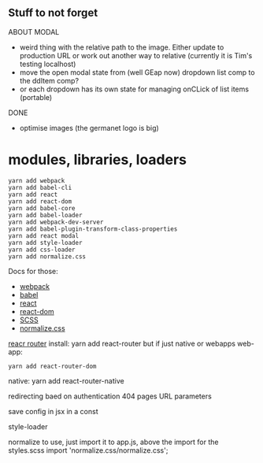 ## Stuff to not forget
ABOUT MODAL
- weird thing with the relative path to the image. 
Either update to production URL or work out another way to relative
(currently it is Tim's testing localhost)
- move the open modal state from (well GEap now) dropdown list comp to the ddItem comp?
- or each dropdown has its own state for managing onCLick of list items (portable)

DONE
- optimise images (the germanet logo is big)

# modules, libraries, loaders
```$xslt
yarn add webpack
yarn add babel-cli
yarn add react
yarn add react-dom
yarn add babel-core
yarn add babel-loader
yarn add webpack-dev-server
yarn add babel-plugin-transform-class-properties
yarn add react modal
yarn add style-loader
yarn add css-loader
yarn add normalize.css
```

Docs for those:
- [webpack]()
- [babel]()
- [react]()
- [react-dom]()
- [SCSS](http://sass-lang.com/guide)
- [normalize.css](https://necolas.github.io/normalize.css/)

[reacr router](https://reacttraining.com/react-router/web/guides/philosophy)
install:
yarn add react-router
but if just native or webapps
web-app: 
```
yarn add react-router-dom
```

native: yarn add react-router-native

redirecting baed on authentication
404 pages
URL parameters

save config in jsx in a const



style-loader



normalize
to use, just import it to app.js, above the import for the styles.scss
import 'normalize.css/normalize.css';